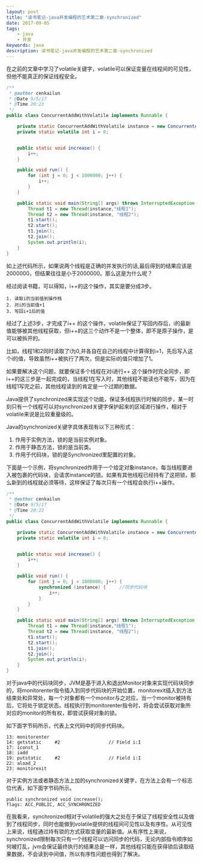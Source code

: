 ```yaml
---
layout: post
title: "读书笔记-java并发编程的艺术第二章-synchronized"
date: 2017-09-05
tags:
    - java    
    - 并发
keywords: java
description: 读书笔记-java并发编程的艺术第二章-synchronized
---
```


在之前的文章中学习了volatile关键字，volatile可以保证变量在线程间的可见性，但他不能真正的保证线程安全。

```java
/**
 * @author cenkailun
 * @Date 9/5/17
 * @Time 20:23
 */
public class ConcurrentAddWithVolatile implements Runnable {

    private static ConcurrentAddWithVolatile instance = new ConcurrentAddWithVolatile();
    private static volatile int i = 0;


    public static void increase() {
        i++;
    }

    public void run() {
        for (int j = 0; j < 1000000; j++) {
            i++;
        }
    }

    public static void main(String[] args) throws InterruptedException {
        Thread t1 = new Thread(instance,"线程1");
        Thread t2 = new Thread(instance, "线程2");
        t1.start();
        t2.start();
        t1.join();
        t2.join();
        System.out.println(i);
    }
}

```
如上述代码所示，如果说两个线程是正确的并发执行的话,最后得到的结果应该是2000000，但结果往往是小于2000000。那么这是为什么呢？

经过阅读书籍，可以得知，i++的这个操作，其实是要分成3步。

```
1. 读取i的当前值到操作栈
2. 对i的当前值+1
3. 写回i+1后的值
```
经过了上述3步，才完成了i++ 的这个操作，volatile保证了写回内存后，i的最新值能够被其他线程获取，但i++的这三个动作不是一个整体，即不是原子操作，是可以被拆开的。

比如，线程1和2同时读取了i为0,并各自在自己的线程中计算得到i=1，先后写入这个i的值，导致虽然i++被执行了两次，但是实际i的值只增加了1。

如果要解决这个问题，就要保证多个线程在对i进行++ 这个操作时完全同步，即i++的这三步是一起完成的，当线程1在写入时，其他线程不能读也不能写，因为在线程1写完之前，其他线程读到的肯定是一个过期的数据。

Java提供了synchronized来实现这个功能，保证多线程执行时候的同步，某一时刻只有一个线程可以对synchronized关键字保护起来的区域进行操作，相对于volatile来说是比较重量级的。

Java的synchronized关键字具体表现有以下三种形式：
1. 作用于实例方法，锁的是当前实例对象。
2. 作用于静态方法，锁的是当前类。
3. 作用于代码块，锁的是Synchronized里配置的对象。

下面是一个示例，将synchronized作用于一个给定对象instance，每当线程要进入被包裹的代码块，会请求instance的锁。如果有其他线程已经持有了这把锁，那么新到的线程就必须等待，这样保证了每次只有一个线程会执行i++操作。


```java
/**
 * @author cenkailun
 * @Date 9/5/17
 * @Time 20:23
 */
public class ConcurrentAddWithVolatile implements Runnable {

    private static ConcurrentAddWithVolatile instance = new ConcurrentAddWithVolatile();
    private static volatile int i = 0;


    public static void increase() {
        i++;
    }

    public void run() {
        for (int j = 0; j < 1000000; j++) {
            synchronized (instance) {     //同步代码块
                i++;
            }
        }
    }

    public static void main(String[] args) throws InterruptedException {
        Thread t1 = new Thread(instance,"线程1");
        Thread t2 = new Thread(instance, "线程2");
        t1.start();
        t2.start();
        t1.join();
        t2.join();
        System.out.println(i);
    }
}

```

对于java中的代码块同步，JVM是基于进入和退出Monitor对象来实现代码块同步的，将monitorenter指令插入到同步代码块的开始位置，monitorexit插入到方法结束处和异常处，每一个对象都有一个monitor与之对应，当一个monitor被持有后，它将处于锁定状态。线程执行到monitorenter指令时，将会尝试获取对象所对应的monitor的所有权，即尝试获得对象的锁。

如下面字节码所示，代表上文代码中的同步代码块。

```
13: monitorenter
14: getstatic     #2                  // Field i:I
17: iconst_1
18: iadd
19: putstatic     #2                  // Field i:I
22: aload_2
23: monitorexit
```

对于实例方法或者静态方法上加的synchronized关键字，在方法上会有一个标志位代表，如下面字节码所示。

```
public synchronized void increase();
flags: ACC_PUBLIC, ACC_SYNCHRONIZED
```

在我看来，synchronized相对于volatile的强大之处在于保证了线程安全性以及做到了线程同步，同时也能做到volatile提供的线程间可见性以及有序性。从可见性上来说，线程通过持有锁的方式获取变量的最新值。从有序性上来说，synchronized限制每次只有一个线程可以访问同步的代码，无论内部指令顺序如何被打乱，jvm会保证最终执行的结果总是一样，其他线程只能在获得锁后读取结果数据，不会读到中间值，所以有序性问题也得到了解决。


